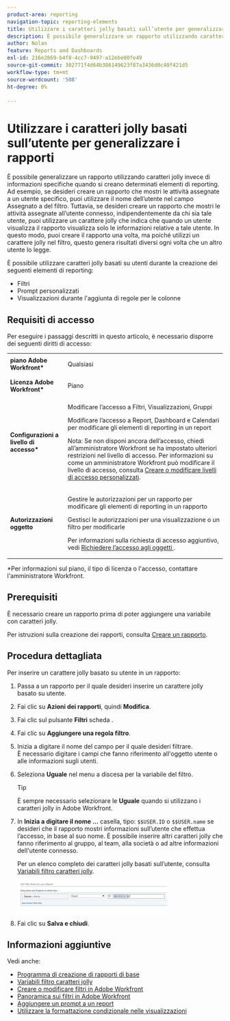```yaml
---
product-area: reporting
navigation-topic: reporting-elements
title: Utilizzare i caratteri jolly basati sull’utente per generalizzare i rapporti
description: È possibile generalizzare un rapporto utilizzando caratteri jolly invece di informazioni specifiche quando si creano determinati elementi di reporting.
author: Nolan
feature: Reports and Dashboards
exl-id: 216e2869-b4f8-4cc7-9497-a12ebe00fe49
source-git-commit: 302771f4d64b386149623f87a3436d0c40f421d5
workflow-type: tm+mt
source-wordcount: '508'
ht-degree: 0%

---
```


# Utilizzare i caratteri jolly basati sull’utente per generalizzare i rapporti

È possibile generalizzare un rapporto utilizzando caratteri jolly invece di informazioni specifiche quando si creano determinati elementi di reporting. Ad esempio, se desideri creare un rapporto che mostri le attività assegnate a un utente specifico, puoi utilizzare il nome dell’utente nel campo Assegnato a del filtro. Tuttavia, se desideri creare un rapporto che mostri le attività assegnate all’utente connesso, indipendentemente da chi sia tale utente, puoi utilizzare un carattere jolly che indica che quando un utente visualizza il rapporto visualizza solo le informazioni relative a tale utente. In questo modo, puoi creare il rapporto una volta, ma poiché utilizzi un carattere jolly nel filtro, questo genera risultati diversi ogni volta che un altro utente lo legge.

È possibile utilizzare caratteri jolly basati su utenti durante la creazione dei seguenti elementi di reporting:

* Filtri
* Prompt personalizzati
* Visualizzazioni durante l&#39;aggiunta di regole per le colonne

## Requisiti di accesso

Per eseguire i passaggi descritti in questo articolo, è necessario disporre dei seguenti diritti di accesso:

<table style="table-layout:auto"> 
 <col> 
 <col> 
 <tbody> 
  <tr> 
   <td role="rowheader"><strong>piano Adobe Workfront*</strong></td> 
   <td> <p>Qualsiasi</p> </td> 
  </tr> 
  <tr> 
   <td role="rowheader"><strong>Licenza Adobe Workfront*</strong></td> 
   <td> <p>Piano </p> </td> 
  </tr> 
  <tr> 
   <td role="rowheader"><strong>Configurazioni a livello di accesso*</strong></td> 
   <td> <p>Modificare l’accesso a Filtri, Visualizzazioni, Gruppi</p> <p>Modificare l’accesso a Report, Dashboard e Calendari per modificare gli elementi di reporting in un report</p> <p>Nota: Se non disponi ancora dell’accesso, chiedi all’amministratore Workfront se ha impostato ulteriori restrizioni nel livello di accesso. Per informazioni su come un amministratore Workfront può modificare il livello di accesso, consulta <a href="../../../administration-and-setup/add-users/configure-and-grant-access/create-modify-access-levels.md" class="MCXref xref">Creare o modificare livelli di accesso personalizzati</a>.</p> </td> 
  </tr> 
  <tr> 
   <td role="rowheader"><strong>Autorizzazioni oggetto</strong></td> 
   <td> <p>Gestire le autorizzazioni per un rapporto per modificare gli elementi di reporting in un rapporto</p> <p>Gestisci le autorizzazioni per una visualizzazione o un filtro per modificarle</p> <p>Per informazioni sulla richiesta di accesso aggiuntivo, vedi <a href="../../../workfront-basics/grant-and-request-access-to-objects/request-access.md" class="MCXref xref">Richiedere l’accesso agli oggetti </a>.</p> </td> 
  </tr> 
 </tbody> 
</table>

&#42;Per informazioni sul piano, il tipo di licenza o l&#39;accesso, contattare l&#39;amministratore Workfront.

## Prerequisiti

È necessario creare un rapporto prima di poter aggiungere una variabile con caratteri jolly.

Per istruzioni sulla creazione dei rapporti, consulta [Creare un rapporto](../../../reports-and-dashboards/reports/creating-and-managing-reports/create-report.md).

## Procedura dettagliata

Per inserire un carattere jolly basato su utente in un rapporto:

1. Passa a un rapporto per il quale desideri inserire un carattere jolly basato su utente.
1. Fai clic su **Azioni dei rapporti**, quindi **Modifica**.

1. Fai clic sul pulsante **Filtri** scheda .
1. Fai clic su **Aggiungere una regola filtro**.
1. Inizia a digitare il nome del campo per il quale desideri filtrare.\
   È necessario digitare i campi che fanno riferimento all&#39;oggetto utente o alle informazioni sugli utenti.
1. Seleziona **Uguale** nel menu a discesa per la variabile del filtro.

   >[!TIP]
   >
   >È sempre necessario selezionare le **Uguale** quando si utilizzano i caratteri jolly in Adobe Workfront.

1. In **Inizia a digitare il nome ...** casella, tipo: `$$USER.ID` o `$$USER.name` se desideri che il rapporto mostri informazioni sull’utente che effettua l’accesso, in base al suo nome. È possibile inserire altri caratteri jolly che fanno riferimento al gruppo, al team, alla società o ad altre informazioni dell&#39;utente connesso.

   Per un elenco completo dei caratteri jolly basati sull’utente, consulta [Variabili filtro caratteri jolly](../../../reports-and-dashboards/reports/reporting-elements/understand-wildcard-filter-variables.md).

   ![](assets/user-based-wildcard-in-project-filter-350x74.png)

1. Fai clic su **Salva e chiudi**.

## Informazioni aggiuntive

Vedi anche:

* [Programma di creazione di rapporti di base](https://one.workfront.com/s/basic-report-creation-program)
* [Variabili filtro caratteri jolly](../../../reports-and-dashboards/reports/reporting-elements/understand-wildcard-filter-variables.md)
* [Creare o modificare filtri in Adobe Workfront](../../../reports-and-dashboards/reports/reporting-elements/create-filters.md)
* [Panoramica sui filtri in Adobe Workfront](../../../reports-and-dashboards/reports/reporting-elements/filters-overview.md)
* [Aggiungere un prompt a un report](../../../reports-and-dashboards/reports/creating-and-managing-reports/add-prompt-report.md)
* [Utilizzare la formattazione condizionale nelle visualizzazioni](../../../reports-and-dashboards/reports/reporting-elements/use-conditional-formatting-views.md)
